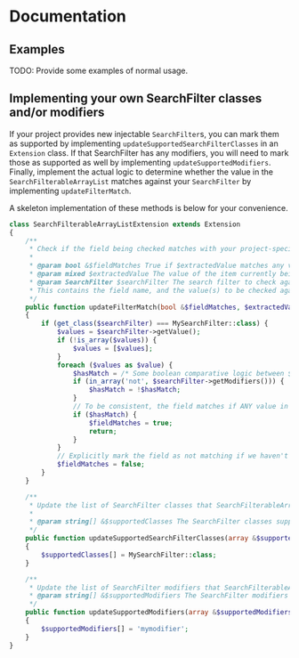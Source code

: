 # Documentation

## Examples
TODO: Provide some examples of normal usage.

## Implementing your own SearchFilter classes and/or modifiers
If your project provides new injectable `SearchFilter`s, you can mark them as supported by implementing `updateSupportedSearchFilterClasses` in an `Extension` class. If that SearchFilter has any modifiers, you will need to mark those as supported as well by implementing `updateSupportedModifiers`. Finally, implement the actual logic to determine whether the value in the `SearchFilterableArrayList` matches against your `SearchFilter` by implementing `updateFilterMatch`.

A skeleton implementation of these methods is below for your convenience.
```php
class SearchFilterableArrayListExtension extends Extension
{
    /**
     * Check if the field being checked matches with your project-specific SearchFilter class and/or modifiers.
     * 
     * @param bool &$fieldMatches True if $extractedValue matches any value in $searchFilter.
     * @param mixed $extractedValue The value of the item currently being checked.
     * @param SearchFilter $searchFilter The search filter to check against.
     * This contains the field name, and the value(s) to be checked against - as well as any modifiers.
     */
    public function updateFilterMatch(bool &$fieldMatches, $extractedValue, SearchFilter $searchFilter)
    {
        if (get_class($searchFilter) === MySearchFilter::class) {
            $values = $searchFilter->getValue();
            if (!is_array($values)) {
                $values = [$values];
            }
            foreach ($values as $value) {
                $hasMatch = /* Some boolean comparative logic between $extractedValue and $value here */;
                if (in_array('not', $searchFilter->getModifiers())) {
                    $hasMatch = !$hasMatch;
                }
                // To be consistent, the field matches if ANY value in the search filter matches the extracted value.
                if ($hasMatch) {
                    $fieldMatches = true;
                    return;
                }
            }
            // Explicitly mark the field as not matching if we haven't made a match yet.
            $fieldMatches = false;
        }
    }

    /**
     * Update the list of SearchFilter classes that SearchFilterableArrayList supports to include your project-specific SearchFilter.
     * 
     * @param string[] &$supportedClasses The SearchFilter classes supported by SearchFilterableArrayList
     */
    public function updateSupportedSearchFilterClasses(array &$supportedClasses)
    {
        $supportedClasses[] = MySearchFilter::class;
    }

    /**
     * Update the list of SearchFilter modifiers that SearchFilterableArrayList supports to include any custom modifiers in your project.
     * @param string[] &$supportedModifiers The SearchFilter modifiers supported by SearchFilterableArrayList
     */
    public function updateSupportedModifiers(array &$supportedModifiers)
    {
        $supportedModifiers[] = 'mymodifier';
    }
}
```
